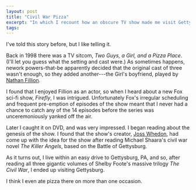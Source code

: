 ```yaml
---
layout: post
title: "Civil War Pizza"
excerpt: "In which I recount how an obscure TV show made me visit Gettysburg"
tags:
---
```

I've told this story before, but I like telling it.

Back in 1998 there was a TV sitcom, *Two Guys, a Girl, and a Pizza Place*.  (I'll let you guess what the setting and cast were.)  As sometimes happens, nework powers-that-be apparently decided that the original cast of three wasn't enough, so they added another---the Girl's boyfriend, played by [Nathan Fillion](http://www.imdb.com/name/nm0277213/).

I found that I enjoyed Fillion as an actor, so when I heard about a new Fox sci-fi show, *Firefly*, I was intrigued.  Unfortunately Fox's irregular scheduling and frequent pre-emption of episodes of the show meant that I never had a chance to catch any of the 14 episodes before the series was unceremoniously yanked off the air.

Later I caught it on DVD, and was very impressed.  I began reading about the genesis of the show.  I found that the show's creator, [Joss Whedon](http://www.imdb.com/name/nm0923736), had come up with the idea for the show after reading Michael Shaara's civil war novel *The Killer Angels*, based on the Battle of Gettysburg.

As it turns out, I live within an easy drive to Gettysburg, PA, and so, after reading all three gigantic volumes of Shelby Foote's massive trilogy *The Civil War*, I ended up visiting Gettysburg.

I think I even ate pizza there on more than one occasion.
